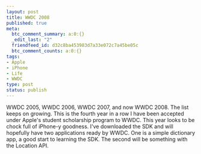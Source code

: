 ```yaml
--- 
layout: post
title: WWDC 2008
published: true
meta: 
  btc_comment_summary: a:0:{}
  _edit_last: "2"
  friendfeed_id: d32c8ba453983d7a33e072c7a45be05c
  btc_comment_counts: a:0:{}
tags: 
- Apple
- iPhone
- Life
- WWDC
type: post
status: publish
---
```

WWDC 2005, WWDC 2006, WWDC 2007, and now WWDC 2008. The list keeps on growing. This is the fourth year in a row I have been accepted under Apple's student scholarship program to WWDC. This year looks to be chock full of iPhone-y goodness. I've downloaded the SDK and will hopefully have two applications ready by WWDC. One is a simple dictionary app, a good start to learning the SDK. The second will be something with the Location API. 
